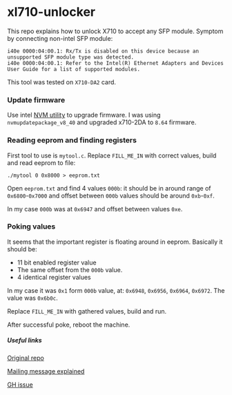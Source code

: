# xl710-unlocker

This repo explains how to unlock X710 to accept any SFP module.
Symptom by connecting non-intel SFP module:

	i40e 0000:04:00.1: Rx/Tx is disabled on this device because an unsupported SFP module type was detected.
	i40e 0000:04:00.1: Refer to the Intel(R) Ethernet Adapters and Devices User Guide for a list of supported modules.

This tool was tested on `X710-DA2` card.

### Update firmware

Use intel [NVM utility][1] to upgrade firmware. I was using `nvmupdatepackage_v8_40` and upgraded x710-2DA to `8.64` firmware.

[1]:https://www.intel.com/content/www/us/en/download/18190/24769/non-volatile-memory-nvm-update-utility-for-intel-ethernet-network-adapter-700-series.html
### Reading eeprom and finding registers

First tool to use is `mytool.c`. Replace `FILL_ME_IN` with correct values, build and read eeprom to file:

	./mytool 0 0x8000 > eeprom.txt

Open `eeprom.txt` and find 4 values `000b`: it should be in around range of `0x6800`-`0x7000` and offset between `000b` values should be around `0xb`-`0xf`.

In my case `000b` was at `0x6947` and offset between values `0xe`.

### Poking values

It seems that the important register is floating around in eeprom.
Basically it should be:
 - 11 bit enabled register value
 - The same offset from the `000b` value.
 - 4 identical register values

In my case it was `0x1` form `000b` value, at: `0x6948`, `0x6956`, `0x6964`, `0x6972`. The value was `0x6b0c`.

Replace `FILL_ME_IN` with gathered values, build and run.

After successful poke, reboot the machine.

##### Useful links

[Original repo](https://github.com/terpstra/xl710-unlocker)

[Mailing message explained](https://sourceforge.net/p/e1000/mailman/message/34988514/)

[GH issue](https://github.com/terpstra/xl710-unlocker/issues/4)
